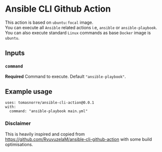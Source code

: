 # Ansible CLI Github Action

This action is based on `ubuntu:focal` image.  
You can execute all `Ansible` related actions i.e, `ansible` or `ansible-playbook`.  
You can also execute standard `Linux` commands as base `Docker` image is `ubuntu`.

## Inputs

### `command`

**Required** Command to execute. Default `"ansible-playbook"`.

## Example usage

```
uses: tomasnorre/ansible-cli-action@0.0.1
with:
  command: "ansible-playbook main.yml"
```

### Disclaimer

This is heavily inspired and copied from https://github.com/RvuvuzelaM/ansible-cli-github-action with some build optimisations. 
